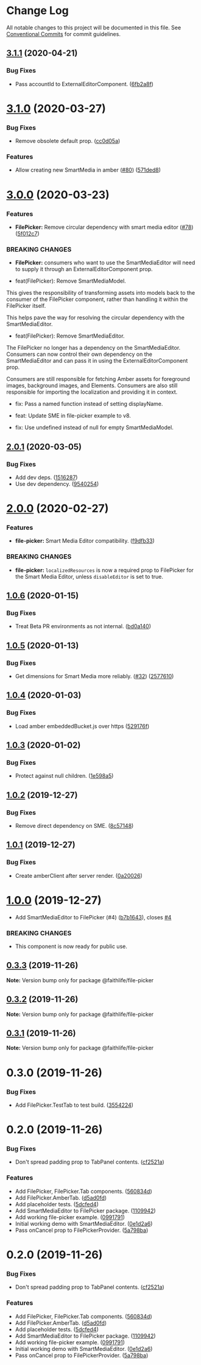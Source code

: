 # Change Log

All notable changes to this project will be documented in this file.
See [Conventional Commits](https://conventionalcommits.org) for commit guidelines.

## [3.1.1](https://git.faithlife.dev/Logos/FaithlifeEquipment/compare/@faithlife/file-picker@3.1.0...@faithlife/file-picker@3.1.1) (2020-04-21)


### Bug Fixes

* Pass accountId to ExternalEditorComponent. ([6fb2a8f](https://git.faithlife.dev/Logos/FaithlifeEquipment/commits/6fb2a8fd16d49739ce1fbc546411c046b2068699))





# [3.1.0](https://git.faithlife.dev/Logos/FaithlifeEquipment/compare/@faithlife/file-picker@3.0.0...@faithlife/file-picker@3.1.0) (2020-03-27)


### Bug Fixes

* Remove obsolete default prop. ([cc0d05a](https://git.faithlife.dev/Logos/FaithlifeEquipment/commits/cc0d05a3870e681d529f36907a2429a8c8bc99f0))


### Features

* Allow creating new SmartMedia in amber ([#80](https://git.faithlife.dev/Logos/FaithlifeEquipment/issues/80)) ([571ded8](https://git.faithlife.dev/Logos/FaithlifeEquipment/commits/571ded8eb346a9126ef07251188cd4fa95c5bc28))





# [3.0.0](https://git.faithlife.dev/Logos/FaithlifeEquipment/compare/@faithlife/file-picker@2.0.1...@faithlife/file-picker@3.0.0) (2020-03-23)


### Features

* **FilePicker:** Remove circular dependency with smart media editor ([#78](https://git.faithlife.dev/Logos/FaithlifeEquipment/issues/78)) ([5f012c7](https://git.faithlife.dev/Logos/FaithlifeEquipment/commits/5f012c77fcbe576147379a7f87faa9f4b993f895))


### BREAKING CHANGES

* **FilePicker:** consumers who want to use the SmartMediaEditor will need to supply it through an ExternalEditorComponent prop.

* feat(FilePicker): Remove SmartMediaModel.

This gives the responsibility of transforming assets into models back to
the consumer of the FilePicker component, rather than handling it within
the FilePicker itself.

This helps pave the way for resolving the circular dependency with the
SmartMediaEditor.

* feat(FilePicker): Remove SmartMediaEditor.

The FilePicker no longer has a dependency on the SmartMediaEditor.
Consumers can now control their own dependency on the SmartMediaEditor
and can pass it in using the ExternalEditorComponent prop.

Consumers are still responsible for fetching Amber assets for foreground
images, background images, and Elements. Consumers are also still
responsible for importing the localization and providing it in context.

* fix: Pass a named function instead of setting displayName.

* feat: Update SME in file-picker example to v8.

* fix: Use undefined instead of null for empty SmartMediaModel.





## [2.0.1](https://git.faithlife.dev/Logos/FaithlifeEquipment/compare/@faithlife/file-picker@2.0.0...@faithlife/file-picker@2.0.1) (2020-03-05)


### Bug Fixes

* Add dev deps. ([1516287](https://git.faithlife.dev/Logos/FaithlifeEquipment/commits/1516287c1001b2531785e920bad08cf96eef5199))
* Use dev dependency. ([9540254](https://git.faithlife.dev/Logos/FaithlifeEquipment/commits/95402546afe23cc3d898aca125e0877e97cf9af0))





# [2.0.0](https://git.faithlife.dev/Logos/FaithlifeEquipment/compare/@faithlife/file-picker@1.0.6...@faithlife/file-picker@2.0.0) (2020-02-27)


### Features

* **file-picker:** Smart Media Editor compatibility. ([f9dfb33](https://git.faithlife.dev/Logos/FaithlifeEquipment/commits/f9dfb332f43d407d12d99ae18024640dc6f4908f))


### BREAKING CHANGES

* **file-picker:** `localizedResources` is now a required prop to FilePicker
for the Smart Media Editor, unless `disableEditor` is set to true.





## [1.0.6](https://git.faithlife.dev/Logos/FaithlifeEquipment/compare/@faithlife/file-picker@1.0.5...@faithlife/file-picker@1.0.6) (2020-01-15)


### Bug Fixes

* Treat Beta PR environments as not internal. ([bd0a140](https://git.faithlife.dev/Logos/FaithlifeEquipment/commits/bd0a1401ee44b1a641236c6e38aba78faba43f48))





## [1.0.5](https://git.faithlife.dev/Logos/FaithlifeEquipment/compare/@faithlife/file-picker@1.0.4...@faithlife/file-picker@1.0.5) (2020-01-13)


### Bug Fixes

* Get dimensions for Smart Media more reliably. ([#32](https://git.faithlife.dev/Logos/FaithlifeEquipment/issues/32)) ([2577610](https://git.faithlife.dev/Logos/FaithlifeEquipment/commits/2577610143515accc1d619886c5db5f4590c90b6))





## [1.0.4](https://git.faithlife.dev/Logos/FaithlifeEquipment/compare/@faithlife/file-picker@1.0.3...@faithlife/file-picker@1.0.4) (2020-01-03)


### Bug Fixes

* Load amber embeddedBucket.js over https ([529176f](https://git.faithlife.dev/Logos/FaithlifeEquipment/commits/529176f7cfc9ef64bd28bc8ed78dd69071fd699a))





## [1.0.3](https://git.faithlife.dev/Logos/FaithlifeEquipment/compare/@faithlife/file-picker@1.0.2...@faithlife/file-picker@1.0.3) (2020-01-02)


### Bug Fixes

* Protect against null children. ([1e598a5](https://git.faithlife.dev/Logos/FaithlifeEquipment/commits/1e598a51ca4dc9a47d1cefdfb1b89f1388fe7862))





## [1.0.2](https://git.faithlife.dev/Logos/FaithlifeEquipment/compare/@faithlife/file-picker@1.0.1...@faithlife/file-picker@1.0.2) (2019-12-27)


### Bug Fixes

* Remove direct dependency on SME. ([8c57148](https://git.faithlife.dev/Logos/FaithlifeEquipment/commits/8c571484cd0c8e47d8de06b16b2d603412d19b14))





## [1.0.1](https://git.faithlife.dev/Logos/FaithlifeEquipment/compare/@faithlife/file-picker@1.0.0...@faithlife/file-picker@1.0.1) (2019-12-27)


### Bug Fixes

* Create amberClient after server render. ([0a20026](https://git.faithlife.dev/Logos/FaithlifeEquipment/commits/0a200263cb9f78d0bb168da0cf88d9753a023e26))





# [1.0.0](https://git.faithlife.dev/Logos/FaithlifeEquipment/compare/@faithlife/file-picker@0.3.3...@faithlife/file-picker@1.0.0) (2019-12-27)


* Add SmartMediaEditor to FilePicker (#4) ([b7b1643](https://git.faithlife.dev/Logos/FaithlifeEquipment/commits/b7b1643022f01f18c9a8a139ef3d413a0743ca24)), closes [#4](https://git.faithlife.dev/Logos/FaithlifeEquipment/issues/4)


### BREAKING CHANGES

* This component is now ready for public use.





## [0.3.3](https://git.faithlife.dev/Logos/FaithlifeEquipment/compare/@faithlife/file-picker@0.3.2...@faithlife/file-picker@0.3.3) (2019-11-26)

**Note:** Version bump only for package @faithlife/file-picker





## [0.3.2](https://git.faithlife.dev/Logos/FaithlifeEquipment/compare/@faithlife/file-picker@0.3.1...@faithlife/file-picker@0.3.2) (2019-11-26)

**Note:** Version bump only for package @faithlife/file-picker





## [0.3.1](https://git.faithlife.dev/Logos/FaithlifeEquipment/compare/@faithlife/file-picker@0.3.0...@faithlife/file-picker@0.3.1) (2019-11-26)

**Note:** Version bump only for package @faithlife/file-picker





# 0.3.0 (2019-11-26)


### Bug Fixes

* Add FilePicker.TestTab to test build. ([3554224](https://git.faithlife.dev/Logos/FaithlifeEquipment/commits/355422459f4011e983d75eb7621f21ec8fa6a306))



# 0.2.0 (2019-11-26)


### Bug Fixes

* Don't spread padding prop to TabPanel contents. ([cf2521a](https://git.faithlife.dev/Logos/FaithlifeEquipment/commits/cf2521a57be244fd17592683900c0624961825c8))


### Features

* Add FilePicker, FilePicker.Tab components. ([560834d](https://git.faithlife.dev/Logos/FaithlifeEquipment/commits/560834dfcdf3cc13b5a651e082b312b198c3d31b))
* Add FilePicker.AmberTab. ([d5ad0fd](https://git.faithlife.dev/Logos/FaithlifeEquipment/commits/d5ad0fdb39d74dea17a0873d9d4f2b94c639bb45))
* Add placeholder tests. ([5dcfed4](https://git.faithlife.dev/Logos/FaithlifeEquipment/commits/5dcfed4828701339822fe749e8ab4919d348736b))
* Add SmartMediaEditor to FilePicker package. ([1109942](https://git.faithlife.dev/Logos/FaithlifeEquipment/commits/1109942c605b344d5b7eb6cdfc84425580c52eff))
* Add working file-picker example. ([0991791](https://git.faithlife.dev/Logos/FaithlifeEquipment/commits/09917910979c034ffee4b5f686dfb04216781f6d))
* Initial working demo with SmartMediaEditor. ([0e1d2a6](https://git.faithlife.dev/Logos/FaithlifeEquipment/commits/0e1d2a6cc04a0980b64f59e892c5db8375910b65))
* Pass onCancel prop to FilePickerProvider. ([5a798ba](https://git.faithlife.dev/Logos/FaithlifeEquipment/commits/5a798ba50710f525a258eba21c8a71ad44879a40))





# 0.2.0 (2019-11-26)


### Bug Fixes

* Don't spread padding prop to TabPanel contents. ([cf2521a](https://git.faithlife.dev/Logos/FaithlifeEquipment/commits/cf2521a57be244fd17592683900c0624961825c8))


### Features

* Add FilePicker, FilePicker.Tab components. ([560834d](https://git.faithlife.dev/Logos/FaithlifeEquipment/commits/560834dfcdf3cc13b5a651e082b312b198c3d31b))
* Add FilePicker.AmberTab. ([d5ad0fd](https://git.faithlife.dev/Logos/FaithlifeEquipment/commits/d5ad0fdb39d74dea17a0873d9d4f2b94c639bb45))
* Add placeholder tests. ([5dcfed4](https://git.faithlife.dev/Logos/FaithlifeEquipment/commits/5dcfed4828701339822fe749e8ab4919d348736b))
* Add SmartMediaEditor to FilePicker package. ([1109942](https://git.faithlife.dev/Logos/FaithlifeEquipment/commits/1109942c605b344d5b7eb6cdfc84425580c52eff))
* Add working file-picker example. ([0991791](https://git.faithlife.dev/Logos/FaithlifeEquipment/commits/09917910979c034ffee4b5f686dfb04216781f6d))
* Initial working demo with SmartMediaEditor. ([0e1d2a6](https://git.faithlife.dev/Logos/FaithlifeEquipment/commits/0e1d2a6cc04a0980b64f59e892c5db8375910b65))
* Pass onCancel prop to FilePickerProvider. ([5a798ba](https://git.faithlife.dev/Logos/FaithlifeEquipment/commits/5a798ba50710f525a258eba21c8a71ad44879a40))
